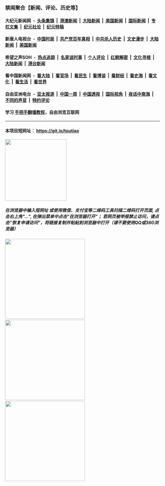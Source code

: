 ### 禁闻聚合【新闻、评论、历史等】

#### 大纪元新闻网 &nbsp;-&nbsp; [头条集锦](indexes/E头条集锦.md?t=02122356) &nbsp;|&nbsp; [港澳新闻](indexes/E港澳新闻.md?t=02122356)  &nbsp;|&nbsp; [大陆新闻](indexes/E大陆新闻.md?t=02122356) &nbsp;|&nbsp; [美国新闻](indexes/E美国新闻.md?t=02122356) &nbsp;|&nbsp; [国际新闻](indexes/E国际新闻.md?t=02122356) &nbsp;|&nbsp; [专栏文集](indexes/E专栏文集.md?t=02122356) &nbsp;|&nbsp; [纪元社论](indexes/E纪元社论.md?t=02122356) &nbsp;|&nbsp; [纪元特稿](indexes/E纪元特稿.md?t=02122356) 

#### 新唐人电视台 &nbsp;-&nbsp; [中国时局](indexes/N中国时局.md?t=02122356) &nbsp;|&nbsp; [共产党百年真相](indexes/N共产党百年真相.md?t=02122356) &nbsp;|&nbsp; [中共杀人历史](indexes/N中共杀人历史.md?t=02122356) &nbsp;|&nbsp; [文史漫步](indexes/N文史漫步.md?t=02122356) &nbsp;|&nbsp; [大陆新闻](indexes/N大陆新闻.md?t=02122356) &nbsp;|&nbsp; [美国新闻](indexes/N美国新闻.md?t=02122356)

#### 希望之声SOH &nbsp;-&nbsp; [热点追踪](indexes/H热点追踪.md?t=02122356) &nbsp;|&nbsp; [名家谈时事](indexes/H名家谈时事.md?t=02122356) &nbsp;|&nbsp; [个人评论](indexes/H个人评论.md?t=02122356)  &nbsp;|&nbsp; [红朝解密](indexes/H红朝解密.md?t=02122356) &nbsp;|&nbsp; [文化寻根](indexes/H文化寻根.md?t=02122356) &nbsp;|&nbsp; [大陆新闻](indexes/H大陆新闻.md?t=02122356) &nbsp;|&nbsp; [港台新闻](indexes/H港台新闻.md?t=02122356)

#### 看中国新闻网 &nbsp;-&nbsp; [看大陆](indexes/S看大陆.md?t=02122356) &nbsp;|&nbsp; [看官场](indexes/S看官场.md?t=02122356) &nbsp;|&nbsp; [看民生](indexes/S看民生.md?t=02122356)  &nbsp;|&nbsp; [看博谈](indexes/S看博谈.md?t=02122356) &nbsp;|&nbsp; [看财经](indexes/S看财经.md?t=02122356) &nbsp;|&nbsp; [看史海](indexes/S看史海.md?t=02122356) &nbsp;|&nbsp; [看文化](indexes/S看文化.md?t=02122356) &nbsp;|&nbsp; [看生活](indexes/S看生活.md?t=02122356) &nbsp;|&nbsp; [看世界](indexes/S看世界.md?t=02122356)

#### 自由亚洲电台 &nbsp;-&nbsp; [亚太报道](indexes/R亚太报道.md?t=02122356) &nbsp;|&nbsp; [中国一周](indexes/R中国一周.md?t=02122356) &nbsp;|&nbsp; [中国透视](indexes/R中国透视.md?t=02122356)  &nbsp;|&nbsp; [国际视角](indexes/R国际视角.md?t=02122356) &nbsp;|&nbsp; [夜话中南海](indexes/R夜话中南海.md?t=02122356) &nbsp;|&nbsp; [不同的声音](indexes/R不同的声音.md?t=02122356) &nbsp;|&nbsp; [特约评论](indexes/R特约评论.md?t=02122356)

#### 学习 [手把手翻墙教程](https://github.com/gfw-breaker/guides/wiki)，自由浏览互联网

----

#### 本项目短网址： https://git.io/toutiao
<img src="https://raw.githubusercontent.com/gfw-breaker/banned-news/master/scripts/img/qr.png" width="200px"/>  

##### 在浏览器中输入短网址 或使用微信、支付宝等二维码工具扫描二维码打开页面, 点击右上角"...", 在弹出菜单中点击“在浏览器打开”； 若网页被举报禁止访问，请点击“恢复申请访问”，将链接复制并粘贴到浏览器中打开（请不要使用QQ或360浏览器）

<img src="https://raw.githubusercontent.com/gfw-breaker/banned-news/master/scripts/img/1.png" width="260px"/> &nbsp; <img src="https://raw.githubusercontent.com/gfw-breaker/banned-news/master/scripts/img/2.png" width="260px"/> &nbsp; <img src="https://raw.githubusercontent.com/gfw-breaker/banned-news/master/scripts/img/3.png" width="260px"/>
